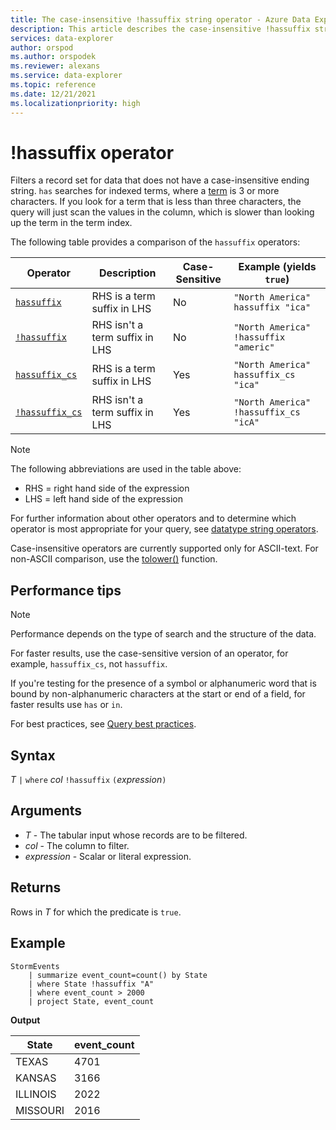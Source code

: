 ```yaml
---
title: The case-insensitive !hassuffix string operator - Azure Data Explorer
description: This article describes the case-insensitive !hassuffix string operator in Azure Data Explorer.
services: data-explorer
author: orspod
ms.author: orspodek
ms.reviewer: alexans
ms.service: data-explorer
ms.topic: reference
ms.date: 12/21/2021
ms.localizationpriority: high
---
```

# !hassuffix operator

Filters a record set for data that does not have a case-insensitive ending string. `has` searches for indexed terms, where a [term](datatypes-string-operators.md#what-is-a-term) is 3 or more characters. If you look for a term that is less than three characters, the query will just scan the values in the column, which is slower than looking up the term in the term index.

The following table provides a comparison of the `hassuffix` operators:

|Operator   |Description   |Case-Sensitive  |Example (yields `true`)  |
|-----------|--------------|----------------|-------------------------|
|[`hassuffix`](hassuffix-operator.md) |RHS is a term suffix in LHS |No |`"North America" hassuffix "ica"`|
|[`!hassuffix`](not-hassuffix-operator.md) |RHS isn't a term suffix in LHS |No |`"North America" !hassuffix "americ"`|
|[`hassuffix_cs`](hassuffix-cs-operator.md)  |RHS is a term suffix in LHS |Yes |`"North America" hassuffix_cs "ica"`|
|[`!hassuffix_cs`](not-hassuffix-cs-operator.md) |RHS isn't a term suffix in LHS |Yes |`"North America" !hassuffix_cs "icA"`|

> [!NOTE]
> The following abbreviations are used in the table above:
>
> * RHS = right hand side of the expression
> * LHS = left hand side of the expression

For further information about other operators and to determine which operator is most appropriate for your query, see [datatype string operators](datatypes-string-operators.md). 

Case-insensitive operators are currently supported only for ASCII-text. For non-ASCII comparison, use the [tolower()](tolowerfunction.md) function.

## Performance tips

> [!NOTE]
> Performance depends on the type of search and the structure of the data.

For faster results, use the case-sensitive version of an operator, for example, `hassuffix_cs`, not `hassuffix`. 

If you're testing for the presence of a symbol or alphanumeric word that is bound by non-alphanumeric characters at the start or end of a field, for faster results use `has` or `in`. 

For best practices, see [Query best practices](best-practices.md).

## Syntax

*T* `|` `where` *col* `!hassuffix` `(`*expression*`)`   

## Arguments

* *T* - The tabular input whose records are to be filtered.
* *col* - The column to filter.
* *expression* - Scalar or literal expression.

## Returns

Rows in *T* for which the predicate is `true`.

## Example

<!-- csl: https://help.kusto.windows.net/Samples -->
```kusto
StormEvents
    | summarize event_count=count() by State
    | where State !hassuffix "A"
    | where event_count > 2000
    | project State, event_count
```

**Output**

|State|event_count|
|-----|-----------|
|TEXAS|4701|
|KANSAS|3166|
|ILLINOIS|2022|
|MISSOURI|2016|